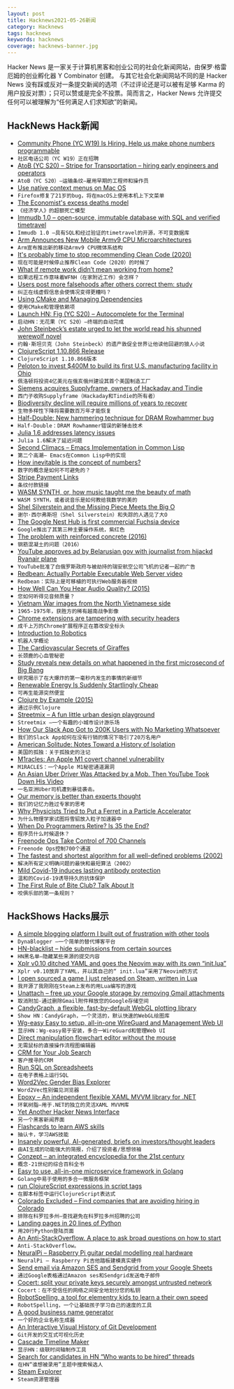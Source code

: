 ```yaml
---
layout: post
title: Hacknews2021-05-26新闻
category: Hacknews
tags: hacknews
keywords: hacknews
coverage: hacknews-banner.jpg
---
```


Hacker News 是一家关于计算机黑客和创业公司的社会化新闻网站，由保罗·格雷厄姆的创业孵化器 Y Combinator 创建。
与其它社会化新闻网站不同的是 Hacker News 没有踩或反对一条提交新闻的选项（不过评论还是可以被有足够 Karma 的用户投反对票）；只可以赞或是完全不投票。简而言之，Hacker News 允许提交任何可以被理解为“任何满足人们求知欲”的新闻。

## HackNews Hack新闻


- [Community Phone (YC W19) Is Hiring. Help us make phone numbers programmable](https://www.ycombinator.com/companies/community-phone-company/jobs/ENwCu0g-fullstack-engineer)
- `社区电话公司（YC W19）正在招聘`
- [AtoB (YC S20) – Stripe for Transportation – hiring early engineers and operators](https://careers.atob.com/)
- `AtoB（YC S20）–运输条纹–雇用早期的工程师和操作员`
- [Use native context menus on Mac OS](https://bugzilla.mozilla.org/show_bug.cgi?id=34572)
- `Firefox修复了21岁的bug，将在macOS上使用本机上下文菜单`
- [The Economist's excess deaths model](https://github.com/TheEconomist/covid-19-the-economist-global-excess-deaths-model)
- `《经济学人》的超额死亡模型`
- [Immudb 1.0 – open-source, immutable database with SQL and verified timetravel](https://www.codenotary.com/blog/immudb-release-1-0)
- `Immudb 1.0 –具有SQL和经过验证的timetravel的开源，不可变数据库`
- [Arm Announces New Mobile Armv9 CPU Microarchitectures](https://www.anandtech.com/show/16693/arm-announces-mobile-armv9-cpu-microarchitectures-cortexx2-cortexa710-cortexa510)
- `Arm宣布推出新的移动Armv9 CPU微体系结构`
- [It's probably time to stop recommending Clean Code (2020)](https://qntm.org/clean?tw=)
- `现在可能是时候停止推荐Clean Code（2020）的时候了`
- [What if remote work didn’t mean working from home?](https://www.newyorker.com/culture/cultural-comment/remote-work-not-from-home)
- `如果远程工作意味着WFNH（在家附近工作）会怎样？`
- [Users post more falsehoods after others correct them: study](https://news.mit.edu/2021/misinformation-correcting-worse-0520)
- `纠正在线虚假信息会使情况变得更糟吗？`
- [Using CMake and Managing Dependencies](https://eliasdaler.github.io/using-cmake/)
- `使用CMake和管理依赖项`
- [Launch HN: Fig (YC S20) – Autocomplete for the Terminal](https://fig.io?ref=hn)
- `启动HN：无花果（YC S20）–终端的自动完成`
- [John Steinbeck’s estate urged to let the world read his shunned werewolf novel](https://www.theguardian.com/books/2021/may/22/john-steinbecks-estate-urged-to-let-the-world-read-his-shunned-werewolf-novel)
- `约翰·斯坦贝克（John Steinbeck）的遗产敦促全世界让他读他回避的狼人小说`
- [ClojureScript 1.10.866 Release](https://clojurescript.org/news/2021-05-24-release)
- `ClojureScript 1.10.866版本`
- [Peloton to invest $400M to build its first U.S. manufacturing facility in Ohio](https://www.cnbc.com/2021/05/24/peloton-to-invest-400-million-on-first-us-production-facility-in-ohio.html)
- `佩洛顿将投资4亿美元在俄亥俄州建设其首个美国制造工厂`
- [Siemens acquires Supplyframe, owners of Hackaday and Tindie](https://blog.adafruit.com/2021/05/17/siemens-acquires-supplyframe-hackaday-tindie-too/)
- `西门子收购Supplyframe（Hackaday和Tindie的所有者）`
- [Biodiversity decline will require millions of years to recover](https://www.europeanscientist.com/en/environment/biodiversity-decline-will-require-millions-of-years-to-recover/)
- `生物多样性下降将需要数百万年才能恢复`
- [Half-Double: New hammering technique for DRAM Rowhammer bug](https://security.googleblog.com/2021/05/introducing-half-double-new-hammering.html)
- `Half-Double：DRAM Rowhammer错误的新锤击技术`
- [Julia 1.6 addresses latency issues](https://lwn.net/SubscriberLink/856819/c865652ad4dc06d0/)
- `Julia 1.6解决了延迟问题`
- [Second Climacs – Emacs Implementation in Common Lisp](https://github.com/robert-strandh/Second-Climacs)
- `第二个高潮– Emacs在Common Lisp中的实现`
- [How inevitable is the concept of numbers?](https://writings.stephenwolfram.com/2021/05/how-inevitable-is-the-concept-of-numbers/)
- `数字的概念是如何不可避免的？`
- [Stripe Payment Links](https://stripe.com/payments/payment-links)
- `条纹付款链接`
- [WASM SYNTH, or, how music taught me the beauty of math](https://timdaub.github.io/2020/02/19/wasm-synth/)
- `WASM SYNTH，或者说音乐是如何教给我数学的美的`
- [Shel Silverstein and the Missing Piece Meets the Big O](https://newsletter.butwhatfor.com/p/takeaway-tuesday-the-missing-piece)
- `谢尔·西尔弗斯坦（Shel Silverstein）和失踪的人遇见了大O`
- [The Google Nest Hub is first commercial Fuchsia device](https://arstechnica.com/gadgets/2021/05/google-launches-its-third-major-operating-system-fuchsia/)
- `Google推出了其第三种主要操作系统，紫红色`
- [The problem with reinforced concrete (2016)](https://theconversation.com/the-problem-with-reinforced-concrete-56078)
- `钢筋混凝土的问题（2016）`
- [YouTube approves ad by Belarusian gov with journalist from hijackd Ryanair plane](https://twitter.com/TadeuszGiczan/status/1397200848145559552)
- `YouTube批准了白俄罗斯政府与被劫持的瑞安航空公司飞机的记者一起的广告`
- [Redbean: Actually Portable Executable Web Server video](https://www.youtube.com/watch?v=1ZTRb-2DZGs&list=PL1y1iaEtjSYitzKXzrE8wcQvEsw9dImn0&index=33)
- `Redbean：实际上是可移植的可执行Web服务器视频`
- [How Well Can You Hear Audio Quality? (2015)](https://www.npr.org/sections/therecord/2015/06/02/411473508/how-well-can-you-hear-audio-quality)
- `您如何听得见音频质量？ `
- [Vietnam War images from the North Vietnamese side](https://rarehistoricalphotos.com/vietnam-war-images-from-vietnamese-photographers/)
- `1965-1975年，获胜方的稀有越南战争影像`
- [Chrome extensions are tampering with security headers](https://therecord.media/thousands-of-chrome-extensions-are-tampering-with-security-headers/)
- `成千上万的Chrome扩展程序正在篡改安全标头`
- [Introduction to Robotics](https://robotacademy.net.au/masterclass/introduction-to-robotics/?lesson=206)
- `机器人学概论`
- [The Cardiovascular Secrets of Giraffes](https://www.smithsonianmag.com/science-nature/cardiovascular-secrets-giraffes-180977785/)
- `长颈鹿的心血管秘密`
- [Study reveals new details on what happened in the first microsecond of Big Bang](https://phys.org/news/2021-05-reveals-microsecond-big.html)
- `研究揭示了在大爆炸的第一毫秒内发生的事情的新细节`
- [Renewable Energy Is Suddenly Startlingly Cheap](https://www.newyorker.com/news/annals-of-a-warming-planet/renewable-energy-is-suddenly-startlingly-cheap)
- `可再生能源突然便宜`
- [Clojure by Example (2015)](https://kimh.github.io/clojure-by-example/#about)
- `通过示例Clojure`
- [Streetmix – A fun little urban design playground](https://streetmix.net/)
- `Streetmix –一个有趣的小城市设计游乐场`
- [How Our Slack App Got to 200K Users with No Marketing Whatsoever](https://ae.studio/blog/how-our-slack-app-got-to-200k-users-with-no-marketing-whatsoever)
- `我们的Slack App如何在没有行销的情况下吸引了20万名用户`
- [American Solitude: Notes Toward a History of Isolation](https://www.historians.org/publications-and-directories/perspectives-on-history/march-2021/american-solitude-notes-toward-a-history-of-isolation)
- `美国的孤独：关于孤独史的注记`
- [M1racles: An Apple M1 covert channel vulnerability](https://m1racles.com/)
- `M1RACLES：一个Apple M1秘密通道漏洞`
- [An Asian Uber Driver Was Attacked by a Mob. Then YouTube Took Down His Video](https://www.inquiremore.com/p/an-asian-uber-driver-was-attacked)
- `一名亚洲Uber司机遭到暴徒袭击。`
- [Our memory is better than experts thought](https://www.scientificamerican.com/article/our-memory-is-even-better-than-experts-thought/)
- `我们的记忆力胜过专家的思考`
- [Why Physicists Tried to Put a Ferret in a Particle Accelerator](https://www.atlasobscura.com/articles/felicia-ferret-particle-accelerator-fermilab.html)
- `为什么物理学家试图将雪貂放入粒子加速器中`
- [When Do Programmers Retire? Is 35 the End?](https://betterprogramming.pub/when-do-programmers-retire-is-35-the-end-72d173760ee2)
- `程序员什么时候退休？ `
- [Freenode Ops Take Control of 700 Channels](https://mastodon.sdf.org/@kline/106299403921451814)
- `Freenode Ops控制700个通道`
- [The fastest and shortest algorithm for all well-defined problems (2002)](https://www.researchgate.net/publication/220180215_The_Fastest_and_Shortest_Algorithm_for_All_Well-Defined_Problems)
- `解决所有定义明确问题的最快和最短算法（2002）`
- [Mild Covid-19 induces lasting antibody protection](https://medicine.wustl.edu/news/good-news-mild-covid-19-induces-lasting-antibody-protection/)
- `温和的Covid-19诱导持久的抗体保护`
- [The First Rule of Bite Club? Talk About It](https://www.outsideonline.com/2423563/bite-club-shark-attack-community)
- `咬俱乐部的第一条规则？`


## HackShows Hacks展示

- [ A simple blogging platform I built out of frustration with other tools](https://www.dynablogger.com/)
- `DynaBlogger –一个简单的替代博客平台`
- [ HN-blacklist – hide submissions from certain sources](https://github.com/booleandilemma/hn-blacklist)
- `HN黑名单–隐藏某些来源的提交内容`
- [ Xplr v0.10 ditched YAML and goes the Neovim way with its own “init.lua”](https://github.com/sayanarijit/xplr/discussions/183)
- `Xplr v0.10放弃了YAML，并以其自己的“ init.lua”采用了Neovim的方式`
- [ I open sourced a game I just released on Steam, written in Lua](https://github.com/a327ex/SNKRX)
- `我开源了我刚刚在Steam上发布的用Lua编写的游戏`
- [ Unattach – free up your Google storage by removing Gmail attachments](item?id=27256186)
- `取消附加-通过删除Gmail附件释放您的Google存储空间`
- [ CandyGraph, a flexible, fast-by-default WebGL plotting library](https://github.com/wwwtyro/candygraph)
- `Show HN：CandyGraph，一个灵活的，默认快速的WebGL绘图库`
- [ Wg-easy Easy to setup, all-in-one WireGuard and Management Web UI](https://github.com/WeeJeWel/wg-easy/blob/master/README.md)
- `显示HN：Wg-easy易于安装，多合一WireGuard和管理Web UI`
- [ Direct manipulation flowchart editor without the mouse](https://www.knotend.com)
- `无需鼠标的直接操作流程图编辑器`
- [ CRM for Your Job Search](https://www.kiter.app/#/)
- `客户搜寻的CRM`
- [ Run SQL on Spreadsheets](https://spanrr.com/)
- `在电子表格上运行SQL`
- [ Word2Vec Gender Bias Explorer](https://chanind.github.io/word2vec-gender-bias-explorer)
- `Word2Vec性别偏见浏览器`
- [ Epoxy – An independent flexible XAML MVVM library for .NET](https://github.com/kekyo/Epoxy)
- `环氧树脂–用于.NET的独立的灵活XAML MVVM库`
- [ Yet Another Hacker News Interface](https://yahni.news)
- `另一个黑客新闻界面`
- [ Flashcards to learn AWS skills](https://cloudbite.attejuvonen.fi/)
- `抽认卡，学习AWS技能`
- [ Insanely powerful, AI-generated, briefs on investors/thought leaders](https://www.teza.ai)
- `由AI生成的功能强大的简报，介绍了投资者/思想领袖`
- [ Conzept – an integrated encyclopedia for the 21st century](https://conze.pt/explore)
- `概念-21世纪的综合百科全书`
- [ Easy to use, all-in-one microservice framework in Golang](https://github.com/tal-tech/go-zero)
- `Golang中易于使用的多合一微服务框架`
- [ run ClojureScript expressions in script tags](https://borkdude.github.io/sci-script-tag/)
- `在脚本标签中运行ClojureScript表达式`
- [ Colorado Excluded – Find companies that are avoiding hiring in Colorado](item?id=27265447)
- `排除在科罗拉多州–查找避免在科罗拉多州招聘的公司`
- [ Landing pages in 20 lines of Python](https://github.com/true3dco/splashgen)
- `用20行Python登陆页面`
- [ An Anti-StackOverflow. A place to ask broad questions on how to start](item?id=27262878)
- `Anti-StackOverflow。`
- [ NeuralPi – Raspberry Pi guitar pedal modelling real hardware](https://github.com/GuitarML/NeuralPi)
- `NeuralPi – Raspberry Pi吉他踏板建模真实硬件`
- [ Send email via Amazon SES and Sendgrid from your Google Sheets](https://www.sendsimple.app)
- `通过Google表格通过Amazon ses和Sendgrid发送电子邮件`
- [ Cocert: split your private keys securely amongst untrusted network](https://github.com/Dentrax/cocert)
- `Cocert：在不受信任的网络之间安全地划分您的私钥`
- [ RobotSpelling, a tool for elementry kids to learn a their own speed](https://robotspelling.com/)
- `RobotSpelling，一个让基础孩子学习自己的速度的工具`
- [ A good business name generator](https://looka.com/business-name-generator)
- `一个好的企业名称生成器`
- [ An Interactive Visual History of Git Development](https://git-history.jpalmer.dev/)
- `Git开发的交互式可视化历史`
- [ Cascade Timeline Maker](https://cascade.page)
- `显示HN：级联时间轴制作工具`
- [ Search for candidates in HN “Who wants to be hired” threads](https://seisvelas.github.io/hn-candidates-search/)
- `在HN“谁想被录用”主题中搜索候选人`
- [ Steam Explorer](https://eki-anjo.shinyapps.io/steam-shiny/)
- `Steam资源管理器`


